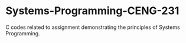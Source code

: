 # Systems-Programming-CENG-231
C codes related to assignment demonstrating the principles of Systems Programming.
